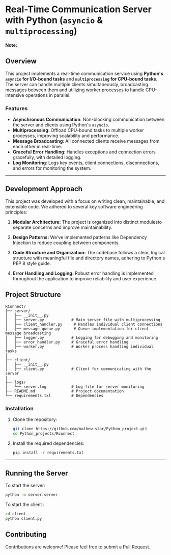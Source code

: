 # Real-Time Communication Server with Python (`asyncio` & `multiprocessing`)

**Note:**   


## Overview

This project implements a real-time communication service using **Python's `asyncio` for I/O-bound tasks** and **`multiprocessing` for CPU-bound tasks**. The server can handle multiple clients simultaneously, broadcasting messages between them and utilizing worker processes to handle CPU-intensive operations in parallel.

### Features

- **Asynchronous Communication**: Non-blocking communication between the server and clients using Python's `asyncio`.
- **Multiprocessing**: Offload CPU-bound tasks to multiple worker processes, improving scalability and performance.
- **Message Broadcasting**: All connected clients receive messages from each other in real-time.
- **Graceful Error Handling**: Handles exceptions and connection errors gracefully, with detailed logging.
- **Log Monitoring**: Logs key events, client connections, disconnections, and errors for monitoring the system.

---




## Development Approach

This project was developed with a focus on writing clean, maintainable, and extensible code. We adhered to several key software engineering principles:


1. **Modular Architecture:** The project is organized into distinct modulesto separate concerns and improve maintainability.

2. **Design Patterns:** We've implemented patterns like Dependency Injection to reduce coupling between components.

3. **Code Structure and Organization:** The codebase follows a clear, logical structure with meaningful file and directory names, adhering to Python's PEP 8 style guide.

4. **Error Handling and Logging:** Robust error handling is implemented throughout the application to improve reliability and user experience.

## Project Structure

```
RConnect/
├── server/
│   ├── __init__.py
│   ├── server.py            # Main server file with multiprocessing
│   ├── client_handler.py     # Handles individual client connections
│   ├── message_queue.py      # Queue implementation for client message broadcasting
│   ├── logger.py            # Logging for debugging and monitoring
│   ├── error_handler.py     # Graceful error handling
│   ├── worker.py            # Worker process handling individual tasks
│
├── client/
│   ├── __init__.py
│   ├── client.py            # Client for communicating with the server
│
├── logs/
│   └── server.log           # Log file for server monitoring
├── README.md                # Project documentation
└── requirements.txt         # Dependencies

```


### Installation

1. Clone the repository:
    ```bash
    git clone https://github.com/mathew-star/Python_project.git
    cd Python_projects/Rconnect
    ```

2. Install the required dependencies:
    ```bash
    pip install -r requirements.txt
    ```



---

## Running the Server

To start the server:

```bash
python -m server.server
```

To start the client :

```bash
cd client
python client.py
```


## Contributing

Contributions are welcome! Please feel free to submit a Pull Request.